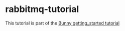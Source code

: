 # rabbitmq-tutorial

This tutorial is part of the [Bunny getting_started tutorial](http://rubybunny.info/articles/getting_started.html)
